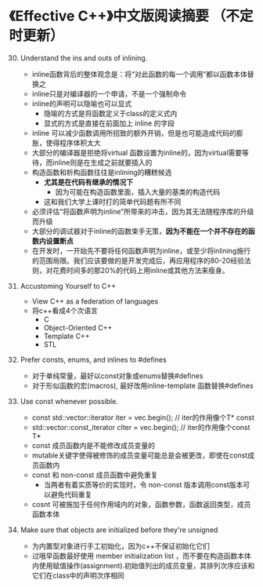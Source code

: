 
《Effective C++》中文版阅读摘要 （不定时更新）
===


30. Understand the ins and outs of inlining.
    - inline函数背后的整体观念是：将“对此函数的每一个调用”都以函数本体替换之
    - inline只是对编译器的一个申请，不是一个强制命令
    - inline的声明可以隐喻也可以显式
        - 隐喻的方式是将函数定义于class的定义式内
        - 显式的方式是直接在前面加上 inline 的字段
    - inline 可以减少函数调用所招致的额外开销，但是也可能造成代码的膨胀，使得程序体积太大
    - 大部分的编译器是拒绝将virtual 函数设置为inline的，因为virtual需要等待，而inline则是在生成之前就要插入的
    - 构造函数和析构函数往往是inlining的糟糕候选
        - **尤其是在代码有继承的情况下**
            - 因为可能在构造函数里面，插入大量的基类的构造代码
        - 这和我们大学上课时打的简单代码题有所不同
    - 必须评估“将函数声明为inline”所带来的冲击，因为其无法随程序库的升级而升级
    - 大部分的调试器对于inline的函数束手无策，**因为不能在一个并不存在的函数内设置断点**
    - 在开发时，一开始先不要将任何函数声明为inline，或至少将inlining施行的范围局限。我们应该要做的是开发完成后，再应用程序的80-20经验法则，对花费时间多的那20%的代码上用inline或其他方法来瘦身。

1. Accustoming Yourself to C++
    - View C++ as a federation of languages
    - 将c++看成4个次语言
        - C
        - Object-Oriented C++
        - Template C++
        - STL

2. Prefer consts, enums, and inlines to #defines
    - 对于单纯常量，最好以const对象或enums替换#defines
    - 对于形似函数的宏(macros), 最好改用inline-template 函数替换#defines

3. Use const whenever possible.
    - const std::vector<int>::iterator iter = vec.begin();  // iter的作用像个T* const
    - std::vector<int>::const_iterator cIter = vec.begin();  // iter的作用像个const T*
    - const 成员函数内是不能修改成员变量的
    - mutable关键字使得被修饰的成员变量可能总是会被更改，即使在const成员函数内
    - const 和 non-const 成员函数中避免重复
        - 当两者有着实质等价的实现时，令 non-const 版本调用const版本可以避免代码重复
    - cosnt 可被施加于任何作用域内的对象，函数参数，函数返回类型，成员函数本体

4. Make sure that objects are initialized before they're unsigned
    - 为内置型对象进行手工初始化，因为c++不保证初始化它们
    - 过哦早函数最好使用 member initialization list ，而不要在构造函数本体内使用赋值操作(assignment).初始值列出的成员变量，其排列次序应该和它们在class中的声明次序相同
